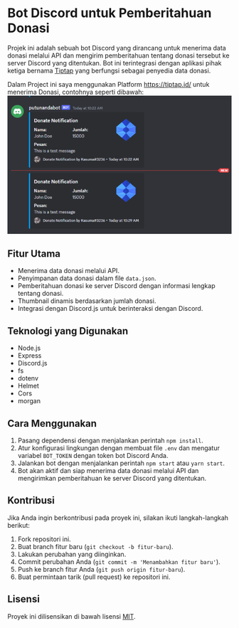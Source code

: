 # Bot Discord untuk Pemberitahuan Donasi

Projek ini adalah sebuah bot Discord yang dirancang untuk menerima data donasi melalui API dan mengirim pemberitahuan tentang donasi tersebut ke server Discord yang ditentukan. Bot ini terintegrasi dengan aplikasi pihak ketiga bernama [Tiptap](https://tiptap.id/) yang berfungsi sebagai penyedia data donasi.

Dalam Project ini saya menggunakan Platform https://tiptap.id/ untuk menerima Donasi, contohnya seperti dibawah:
![exampleimg](/example/image.png)

## Fitur Utama

- Menerima data donasi melalui API.
- Penyimpanan data donasi dalam file `data.json`.
- Pemberitahuan donasi ke server Discord dengan informasi lengkap tentang donasi.
- Thumbnail dinamis berdasarkan jumlah donasi.
- Integrasi dengan Discord.js untuk berinteraksi dengan Discord.

## Teknologi yang Digunakan

- Node.js
- Express
- Discord.js
- fs
- dotenv
- Helmet
- Cors
- morgan

## Cara Menggunakan

1. Pasang dependensi dengan menjalankan perintah `npm install`.
2. Atur konfigurasi lingkungan dengan membuat file `.env` dan mengatur variabel `BOT_TOKEN` dengan token bot Discord Anda.
3. Jalankan bot dengan menjalankan perintah `npm start` atau `yarn start`.
4. Bot akan aktif dan siap menerima data donasi melalui API dan mengirimkan pemberitahuan ke server Discord yang ditentukan.

## Kontribusi

Jika Anda ingin berkontribusi pada proyek ini, silakan ikuti langkah-langkah berikut:

1. Fork repositori ini.
2. Buat branch fitur baru (`git checkout -b fitur-baru`).
3. Lakukan perubahan yang diinginkan.
4. Commit perubahan Anda (`git commit -m 'Menambahkan fitur baru'`).
5. Push ke branch fitur Anda (`git push origin fitur-baru`).
6. Buat permintaan tarik (pull request) ke repositori ini.

## Lisensi

Proyek ini dilisensikan di bawah lisensi [MIT](https://opensource.org/licenses/MIT).
